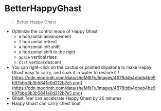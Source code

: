 # BetterHappyGhast

> Better Happy Ghast

* Optimize the control mode of Happy Ghast
  * `W` horizontal advancement
  * `S` horizontal retreat
  * `A` horizontal left shift
  * `D` horizontal shift to the right
  * `Space` vertical rises
  * `Ctrl` vertical descent
* You can right-click on the cactus or pointed dripstone to make Happy Ghast easy to carry, and soak it in water to restore it
![https://cdn.modrinth.com/data/sheM6tFu/images/4678ddb4dbeb4be9b97bbb3b3b5841e0d212b7e5.png](https://cdn.modrinth.com/data/sheM6tFu/images/4678ddb4dbeb4be9b97bbb3b3b5841e0d212b7e5.png)
* Ghast Tear can accelerate Happy Ghast by 20 minutes
* Happy Ghast can carry chest boat
